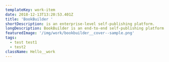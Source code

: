 ```yaml
---
templateKey: work-item
date: 2018-12-13T13:20:53.401Z
title: 'BookBuilder '
shortDescription: is an enterprise-level self-publishing platform.
longDescription: BookBuilder is an end-to-end self-publishing platform for an enterprise level Publishing House. Users create books, within which they have a full suite of options to design a book’s cover as well as full content management, design, and layout of the interior. All the while, they can view and/or print an accurate pdf. When ready to publish, they can create an ISBN and either publish their book themselves or print and distribute it through the Publisher. Odyssy built the original software, which was bought by the larger publisher, and we now act as their rapid prototyping team, iterating through new feature sets and microinteractions, enhancing/testing for production, and deploying updates to the master product.
featuredImage: '/img/work/bookbuilder__cover--sample.png'
tags:
  - test test1
  - test2
className: Hello__work
---
```

